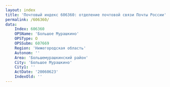 ```yaml
---
layout: index
title: 'Почтовый индекс 606360: отделение почтовой связи Почты России'
permalink: /606360/
data:
    Index: 606360
    OPSName: 'Большое Мурашкино'
    OPSType: О
    OPSSubm: 607669
    Region: 'Нижегородская область'
    Autonom: ''
    Area: 'Большемурашкинский район'
    City: 'Большое Мурашкино'
    City1: ''
    ActDate: '20060623'
    IndexOld: ''
---
```

